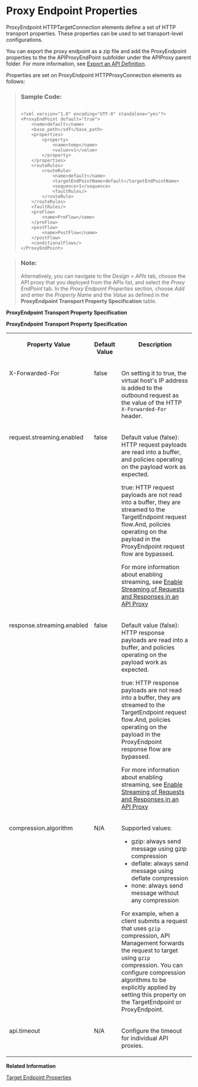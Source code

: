 <!-- loio1705a92daa37474eab483a1ccb6d9b28 -->

# Proxy Endpoint Properties

ProxyEndpoint HTTPTargetConnection elements define a set of HTTP transport properties. These properties can be used to set transport-level configurations.



You can export the proxy endpoint as a zip file and add the ProxyEndpoint properties to the the APIProxyEndPoint subfolder under the APIProxy parent folder. For more information, see [Export an API Definition](export-an-api-definition-420abb6.md).

Properties are set on ProxyEndpoint HTTPProxyConnection elements as follows:

> ### Sample Code:  
> ```
> 
> <?xml version="1.0" encoding="UTF-8" standalone="yes"?>
> <ProxyEndPoint default="true">
>     <name>default</name>
>     <base_path>/sdf</base_path>
>     <properties>
>         <property>
>             <name>temp</name>
>             <value>v1</value>
>         </property>
>     </properties>
>     <routeRules>
>         <routeRule>
>             <name>default</name>
>             <targetEndPointName>default</targetEndPointName>
>             <sequence>1</sequence>
>             <faultRules/>
>         </routeRule>
>     </routeRules>
>     <faultRules/>
>     <preFlow>
>         <name>PreFlow</name>
>     </preFlow>
>     <postFlow>
>         <name>PostFlow</name>
>     </postFlow>
>     <conditionalFlows/>
> </ProxyEndPoint>
> 
> ```

> ### Note:  
> Alternatively, you can navigate to the *Design* \> *APIs* tab, choose the API proxy that you deployed from the APIs list, and select the *Proxy EndPoint* tab. In the *Proxy Endpoint Properties* section, choose *Add* and enter the *Property Name* and the *Value* as defined in the **ProxyEndpoint Transport Property Specification** table.



**ProxyEndpoint Transport Property Specification**

**ProxyEndpoint Transport Property Specification**


<table>
<tr>
<th valign="top">

Property Value

</th>
<th valign="top">

Default Value

</th>
<th valign="top">

Description

</th>
</tr>
<tr>
<td valign="top">

X-Forwarded-For

</td>
<td valign="top">

false

</td>
<td valign="top">

On setting it to true, the virtual host's IP address is added to the outbound request as the value of the HTTP `X-Forwarded-For` header.

</td>
</tr>
<tr>
<td valign="top">

request.streaming.enabled

</td>
<td valign="top">

false

</td>
<td valign="top">

Default value \(false\): HTTP request payloads are read into a buffer, and policies operating on the payload work as expected.

true: HTTP request payloads are not read into a buffer, they are streamed to the TargetEndpoint request flow.And, policies operating on the payload in the ProxyEndpoint request flow are bypassed.

For more information about enabling streaming, see [Enable Streaming of Requests and Responses in an API Proxy](enable-streaming-of-requests-and-responses-in-an-api-proxy-b43d826.md)

</td>
</tr>
<tr>
<td valign="top">

response.streaming.enabled

</td>
<td valign="top">

false

</td>
<td valign="top">

Default value \(false\): HTTP response payloads are read into a buffer, and policies operating on the payload work as expected.

true: HTTP response payloads are not read into a buffer, they are streamed to the TargetEndpoint request flow.And, policies operating on the payload in the ProxyEndpoint response flow are bypassed.

For more information about enabling streaming, see [Enable Streaming of Requests and Responses in an API Proxy](enable-streaming-of-requests-and-responses-in-an-api-proxy-b43d826.md)

</td>
</tr>
<tr>
<td valign="top">

compression.algorithm

</td>
<td valign="top">

N/A

</td>
<td valign="top">

Supported values:

-   gzip: always send message using gzip compression
-   deflate: always send message using deflate compression
-   none: always send message without any compression

For example, when a client submits a request that uses `gzip` compression, API Management forwards the request to target using `gzip` compression. You can configure compression algorithms to be explicitly applied by setting this property on the TargetEndpoint or ProxyEndpoint.

</td>
</tr>
<tr>
<td valign="top">

api.timeout

</td>
<td valign="top">

N/A

</td>
<td valign="top">

Configure the timeout for individual API proxies.

</td>
</tr>
</table>

**Related Information**  


[Target Endpoint Properties](target-endpoint-properties-edeed6a.md "HTTP transport properties configured in the HTTPTargetConnection element in TargetEndpoint configurations defines a set of properties to set transport level configurations.")

